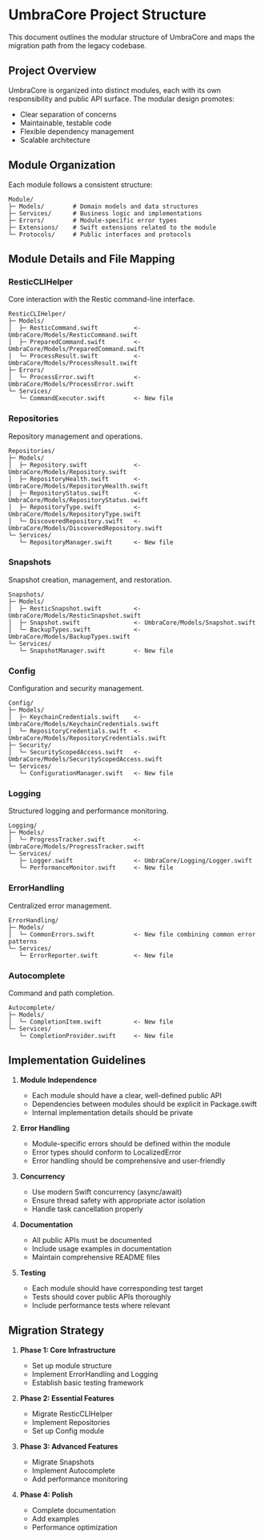 # UmbraCore Project Structure

This document outlines the modular structure of UmbraCore and maps the migration path from the legacy codebase.

## Project Overview

UmbraCore is organized into distinct modules, each with its own responsibility and public API surface. The modular design promotes:
- Clear separation of concerns
- Maintainable, testable code
- Flexible dependency management
- Scalable architecture

## Module Organization

Each module follows a consistent structure:
```
Module/
├─ Models/        # Domain models and data structures
├─ Services/      # Business logic and implementations
├─ Errors/        # Module-specific error types
├─ Extensions/    # Swift extensions related to the module
└─ Protocols/     # Public interfaces and protocols
```

## Module Details and File Mapping

### ResticCLIHelper
Core interaction with the Restic command-line interface.

```
ResticCLIHelper/
├─ Models/
│  ├─ ResticCommand.swift          <- UmbraCore/Models/ResticCommand.swift
│  ├─ PreparedCommand.swift        <- UmbraCore/Models/PreparedCommand.swift
│  └─ ProcessResult.swift          <- UmbraCore/Models/ProcessResult.swift
├─ Errors/
│  └─ ProcessError.swift           <- UmbraCore/Models/ProcessError.swift
└─ Services/
   └─ CommandExecutor.swift        <- New file
```

### Repositories
Repository management and operations.

```
Repositories/
├─ Models/
│  ├─ Repository.swift             <- UmbraCore/Models/Repository.swift
│  ├─ RepositoryHealth.swift       <- UmbraCore/Models/RepositoryHealth.swift
│  ├─ RepositoryStatus.swift       <- UmbraCore/Models/RepositoryStatus.swift
│  ├─ RepositoryType.swift         <- UmbraCore/Models/RepositoryType.swift
│  └─ DiscoveredRepository.swift   <- UmbraCore/Models/DiscoveredRepository.swift
└─ Services/
   └─ RepositoryManager.swift      <- New file
```

### Snapshots
Snapshot creation, management, and restoration.

```
Snapshots/
├─ Models/
│  ├─ ResticSnapshot.swift         <- UmbraCore/Models/ResticSnapshot.swift
│  ├─ Snapshot.swift               <- UmbraCore/Models/Snapshot.swift
│  └─ BackupTypes.swift            <- UmbraCore/Models/BackupTypes.swift
└─ Services/
   └─ SnapshotManager.swift        <- New file
```

### Config
Configuration and security management.

```
Config/
├─ Models/
│  ├─ KeychainCredentials.swift    <- UmbraCore/Models/KeychainCredentials.swift
│  └─ RepositoryCredentials.swift  <- UmbraCore/Models/RepositoryCredentials.swift
├─ Security/
│  └─ SecurityScopedAccess.swift   <- UmbraCore/Models/SecurityScopedAccess.swift
└─ Services/
   └─ ConfigurationManager.swift   <- New file
```

### Logging
Structured logging and performance monitoring.

```
Logging/
├─ Models/
│  └─ ProgressTracker.swift        <- UmbraCore/Models/ProgressTracker.swift
└─ Services/
   ├─ Logger.swift                 <- UmbraCore/Logging/Logger.swift
   └─ PerformanceMonitor.swift     <- New file
```

### ErrorHandling
Centralized error management.

```
ErrorHandling/
├─ Models/
│  └─ CommonErrors.swift           <- New file combining common error patterns
└─ Services/
   └─ ErrorReporter.swift          <- New file
```

### Autocomplete
Command and path completion.

```
Autocomplete/
├─ Models/
│  └─ CompletionItem.swift         <- New file
└─ Services/
   └─ CompletionProvider.swift     <- New file
```

## Implementation Guidelines

1. **Module Independence**
   - Each module should have a clear, well-defined public API
   - Dependencies between modules should be explicit in Package.swift
   - Internal implementation details should be private

2. **Error Handling**
   - Module-specific errors should be defined within the module
   - Error types should conform to LocalizedError
   - Error handling should be comprehensive and user-friendly

3. **Concurrency**
   - Use modern Swift concurrency (async/await)
   - Ensure thread safety with appropriate actor isolation
   - Handle task cancellation properly

4. **Documentation**
   - All public APIs must be documented
   - Include usage examples in documentation
   - Maintain comprehensive README files

5. **Testing**
   - Each module should have corresponding test target
   - Tests should cover public APIs thoroughly
   - Include performance tests where relevant

## Migration Strategy

1. **Phase 1: Core Infrastructure**
   - Set up module structure
   - Implement ErrorHandling and Logging
   - Establish basic testing framework

2. **Phase 2: Essential Features**
   - Migrate ResticCLIHelper
   - Implement Repositories
   - Set up Config module

3. **Phase 3: Advanced Features**
   - Migrate Snapshots
   - Implement Autocomplete
   - Add performance monitoring

4. **Phase 4: Polish**
   - Complete documentation
   - Add examples
   - Performance optimization
